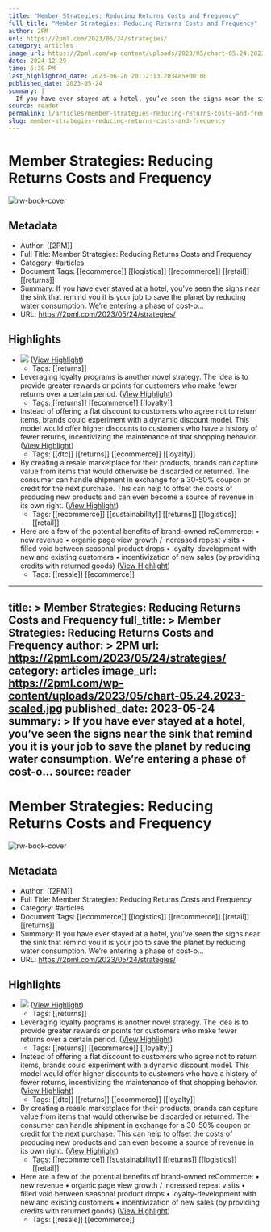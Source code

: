 ```yaml
---
title: "Member Strategies: Reducing Returns Costs and Frequency"
full_title: "Member Strategies: Reducing Returns Costs and Frequency"
author: 2PM
url: https://2pml.com/2023/05/24/strategies/
category: articles
image_url: https://2pml.com/wp-content/uploads/2023/05/chart-05.24.2023-scaled.jpg
date: 2024-12-29
time: 6:39 PM
last_highlighted_date: 2023-06-26 20:12:13.203485+00:00
published_date: 2023-05-24
summary: |
  If you have ever stayed at a hotel, you’ve seen the signs near the sink that remind you it is your job to save the planet by reducing water consumption. We’re entering a phase of cost-o…
source: reader
permalink: l/articles/member-strategies-reducing-returns-costs-and-frequency
slug: member-strategies-reducing-returns-costs-and-frequency
---
```

# Member Strategies: Reducing Returns Costs and Frequency

![rw-book-cover](https://2pml.com/wp-content/uploads/2023/05/chart-05.24.2023-scaled.jpg)

## Metadata
- Author: [[2PM]]
- Full Title: Member Strategies: Reducing Returns Costs and Frequency
- Category: #articles
- Document Tags: [[ecommerce]] [[logistics]] [[recommerce]] [[retail]] [[returns]] 
- Summary: If you have ever stayed at a hotel, you’ve seen the signs near the sink that remind you it is your job to save the planet by reducing water consumption. We’re entering a phase of cost-o…
- URL: https://2pml.com/2023/05/24/strategies/

## Highlights
- ![](https://i0.wp.com/2pml.com/wp-content/uploads/2023/05/chart-05.24.2023-scaled.jpg?resize=740%2C493&ssl=1) ([View Highlight](https://read.readwise.io/read/01h3wn4p09s1fkjbkzjt5jfrhc))
    - Tags: [[returns]] 
- Leveraging loyalty programs is another novel strategy. The idea is to provide greater rewards or points for customers who make fewer returns over a certain period. ([View Highlight](https://read.readwise.io/read/01h3wnbhxtbwfvdyz1a2ar4v4c))
    - Tags: [[returns]] [[ecommerce]] [[loyalty]] 
- Instead of offering a flat discount to customers who agree not to return items, brands could experiment with a dynamic discount model. This model would offer higher discounts to customers who have a history of fewer returns, incentivizing the maintenance of that shopping behavior. ([View Highlight](https://read.readwise.io/read/01h3wnbnqb8z3mabv9gpwyxnbt))
    - Tags: [[dtc]] [[returns]] [[ecommerce]] [[loyalty]] 
- By creating a resale marketplace for their products, brands can capture value from items that would otherwise be discarded or returned. The consumer can handle shipment in exchange for a 30-50% coupon or credit for the next purchase. This can help to offset the costs of producing new products and can even become a source of revenue in its own right. ([View Highlight](https://read.readwise.io/read/01h3wnaz9c4ek2tp3t6evahg9w))
    - Tags: [[recommerce]] [[sustainability]] [[returns]] [[logistics]] [[retail]] 
- Here are a few of the potential benefits of brand-owned reCommerce:
  • new revenue
  • organic page view growth / increased repeat visits
  • filled void between seasonal product drops
  • loyalty-development with new and existing customers
  • incentivization of new sales (by providing credits with returned goods) ([View Highlight](https://read.readwise.io/read/01h3wnatmge6kw525s8tqerpas))
    - Tags: [[resale]] [[ecommerce]] 


---
title: >
  Member Strategies: Reducing Returns Costs and Frequency
full_title: >
  Member Strategies: Reducing Returns Costs and Frequency
author: >
  2PM
url: https://2pml.com/2023/05/24/strategies/
category: articles
image_url: https://2pml.com/wp-content/uploads/2023/05/chart-05.24.2023-scaled.jpg
published_date: 2023-05-24
summary: >
  If you have ever stayed at a hotel, you’ve seen the signs near the sink that remind you it is your job to save the planet by reducing water consumption. We’re entering a phase of cost-o…
source: reader
---
# Member Strategies: Reducing Returns Costs and Frequency

![rw-book-cover](https://2pml.com/wp-content/uploads/2023/05/chart-05.24.2023-scaled.jpg)

## Metadata
- Author: [[2PM]]
- Full Title: Member Strategies: Reducing Returns Costs and Frequency
- Category: #articles
- Document Tags: [[ecommerce]] [[logistics]] [[recommerce]] [[retail]] [[returns]] 
- Summary: If you have ever stayed at a hotel, you’ve seen the signs near the sink that remind you it is your job to save the planet by reducing water consumption. We’re entering a phase of cost-o…
- URL: https://2pml.com/2023/05/24/strategies/

## Highlights
- ![](https://i0.wp.com/2pml.com/wp-content/uploads/2023/05/chart-05.24.2023-scaled.jpg?resize=740%2C493&ssl=1) ([View Highlight](https://read.readwise.io/read/01h3wn4p09s1fkjbkzjt5jfrhc))
    - Tags: [[returns]] 
- Leveraging loyalty programs is another novel strategy. The idea is to provide greater rewards or points for customers who make fewer returns over a certain period. ([View Highlight](https://read.readwise.io/read/01h3wnbhxtbwfvdyz1a2ar4v4c))
    - Tags: [[returns]] [[ecommerce]] [[loyalty]] 
- Instead of offering a flat discount to customers who agree not to return items, brands could experiment with a dynamic discount model. This model would offer higher discounts to customers who have a history of fewer returns, incentivizing the maintenance of that shopping behavior. ([View Highlight](https://read.readwise.io/read/01h3wnbnqb8z3mabv9gpwyxnbt))
    - Tags: [[dtc]] [[returns]] [[ecommerce]] [[loyalty]] 
- By creating a resale marketplace for their products, brands can capture value from items that would otherwise be discarded or returned. The consumer can handle shipment in exchange for a 30-50% coupon or credit for the next purchase. This can help to offset the costs of producing new products and can even become a source of revenue in its own right. ([View Highlight](https://read.readwise.io/read/01h3wnaz9c4ek2tp3t6evahg9w))
    - Tags: [[recommerce]] [[sustainability]] [[returns]] [[logistics]] [[retail]] 
- Here are a few of the potential benefits of brand-owned reCommerce:
  • new revenue
  • organic page view growth / increased repeat visits
  • filled void between seasonal product drops
  • loyalty-development with new and existing customers
  • incentivization of new sales (by providing credits with returned goods) ([View Highlight](https://read.readwise.io/read/01h3wnatmge6kw525s8tqerpas))
    - Tags: [[resale]] [[ecommerce]] 



